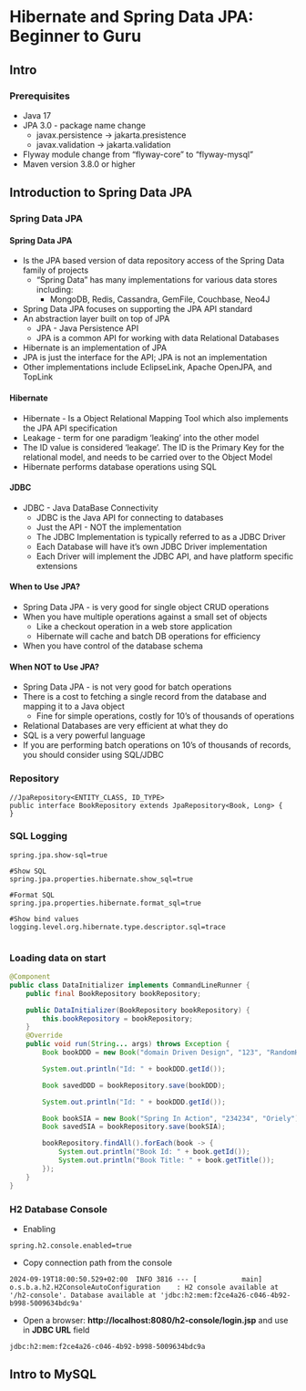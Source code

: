 # Hibernate and Spring Data JPA: Beginner to Guru

## Intro

### Prerequisites

- Java 17
- JPA 3.0 - package name change
  - javax.persistence -> jakarta.presistence
  - javax.validation -> jakarta.validation
- Flyway module change from “flyway-core” to “flyway-mysql”
- Maven version 3.8.0 or higher

## Introduction to Spring Data JPA

### Spring Data JPA
#### Spring Data JPA

- Is the JPA based version of data repository access of the Spring Data family of projects
  - “Spring Data” has many implementations for various data stores including:
    - MongoDB, Redis, Cassandra, GemFile, Couchbase, Neo4J
- Spring Data JPA focuses on supporting the JPA API standard
- An abstraction layer built on top of JPA
  - JPA - Java Persistence API
  - JPA is a common API for working with data Relational Databases
- Hibernate is an implementation of JPA
- JPA is just the interface for the API; JPA is not an implementation
- Other implementations include EclipseLink, Apache OpenJPA, and TopLink

#### Hibernate
- Hibernate - Is a Object Relational Mapping Tool which also implements the JPA API specification
- Leakage - term for one paradigm ‘leaking’ into the other model
- The ID value is considered ‘leakage’. The ID is the Primary Key for the relational model, and needs to
be carried over to the Object Model
- Hibernate performs database operations using SQL

#### JDBC
- JDBC - Java DataBase Connectivity
  - JDBC is the Java API for connecting to databases
  - Just the API - NOT the implementation
  - The JDBC Implementation is typically referred to as a JDBC Driver
  - Each Database will have it’s own JDBC Driver implementation
  - Each Driver will implement the JDBC API, and have platform specific extensions
  
#### When to Use JPA?
- Spring Data JPA - is very good for single object CRUD operations
- When you have multiple operations against a small set of objects
  - Like a checkout operation in a web store application
  - Hibernate will cache and batch DB operations for efficiency
- When you have control of the database schema

#### When NOT to Use JPA?
- Spring Data JPA - is not very good for batch operations
- There is a cost to fetching a single record from the database and mapping it to a Java object
  - Fine for simple operations, costly for 10’s of thousands of operations
- Relational Databases are very efficient at what they do
- SQL is a very powerful language
- If you are performing batch operations on 10’s of thousands of records, you should consider using SQL/JDBC

### Repository
```
//JpaRepository<ENTITY_CLASS, ID_TYPE>
public interface BookRepository extends JpaRepository<Book, Long> {
}
```

### SQL Logging

```properties
spring.jpa.show-sql=true

#Show SQL
spring.jpa.properties.hibernate.show_sql=true

#Format SQL
spring.jpa.properties.hibernate.format_sql=true

#Show bind values
logging.level.org.hibernate.type.descriptor.sql=trace


``` 

### Loading data on start
```java
@Component
public class DataInitializer implements CommandLineRunner {
    public final BookRepository bookRepository;

    public DataInitializer(BookRepository bookRepository) {
        this.bookRepository = bookRepository;
    }
    @Override
    public void run(String... args) throws Exception {
        Book bookDDD = new Book("domain Driven Design", "123", "RandomHouse");

        System.out.println("Id: " + bookDDD.getId());

        Book savedDDD = bookRepository.save(bookDDD);

        System.out.println("Id: " + bookDDD.getId());

        Book bookSIA = new Book("Spring In Action", "234234", "Oriely");
        Book savedSIA = bookRepository.save(bookSIA);

        bookRepository.findAll().forEach(book -> {
            System.out.println("Book Id: " + book.getId());
            System.out.println("Book Title: " + book.getTitle());
        });
    }
}

```



### H2 Database Console
- Enabling
```
spring.h2.console.enabled=true
```
- Copy connection path from the console 

```
2024-09-19T18:00:50.529+02:00  INFO 3816 --- [           main] o.s.b.a.h2.H2ConsoleAutoConfiguration    : H2 console available at '/h2-console'. Database available at 'jdbc:h2:mem:f2ce4a26-c046-4b92-b998-5009634bdc9a'
```
- Open a browser: **http://localhost:8080/h2-console/login.jsp** and use in **JDBC URL** field
```
jdbc:h2:mem:f2ce4a26-c046-4b92-b998-5009634bdc9a

```
## Intro to MySQL